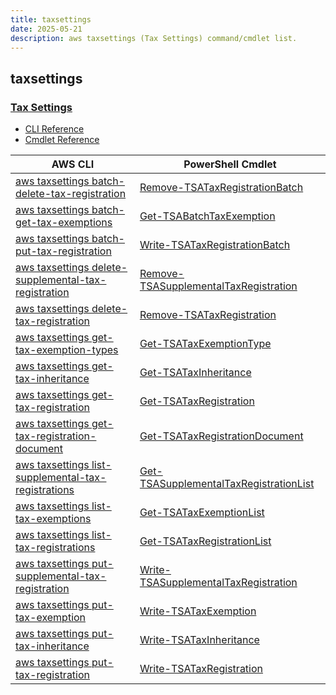 ```yaml
---
title: taxsettings
date: 2025-05-21
description: aws taxsettings (Tax Settings) command/cmdlet list.
---
```


## taxsettings

### [Tax Settings](https://aws.amazon.com/aws-cost-management/aws-billing/)

* [CLI Reference](https://awscli.amazonaws.com/v2/documentation/api/latest/reference/taxsettings/index.html)
* [Cmdlet Reference](https://docs.aws.amazon.com/powershell/latest/reference/items/TaxSettings_cmdlets.html)

|AWS CLI|PowerShell Cmdlet|
|----|----|
|[aws taxsettings batch-delete-tax-registration](https://awscli.amazonaws.com/v2/documentation/api/latest/reference/taxsettings/batch-delete-tax-registration.html)|[Remove-TSATaxRegistrationBatch](https://docs.aws.amazon.com/powershell/latest/reference/items/Remove-TSATaxRegistrationBatch.html)|
|[aws taxsettings batch-get-tax-exemptions](https://awscli.amazonaws.com/v2/documentation/api/latest/reference/taxsettings/batch-get-tax-exemptions.html)|[Get-TSABatchTaxExemption](https://docs.aws.amazon.com/powershell/latest/reference/items/Get-TSABatchTaxExemption.html)|
|[aws taxsettings batch-put-tax-registration](https://awscli.amazonaws.com/v2/documentation/api/latest/reference/taxsettings/batch-put-tax-registration.html)|[Write-TSATaxRegistrationBatch](https://docs.aws.amazon.com/powershell/latest/reference/items/Write-TSATaxRegistrationBatch.html)|
|[aws taxsettings delete-supplemental-tax-registration](https://awscli.amazonaws.com/v2/documentation/api/latest/reference/taxsettings/delete-supplemental-tax-registration.html)|[Remove-TSASupplementalTaxRegistration](https://docs.aws.amazon.com/powershell/latest/reference/items/Remove-TSASupplementalTaxRegistration.html)|
|[aws taxsettings delete-tax-registration](https://awscli.amazonaws.com/v2/documentation/api/latest/reference/taxsettings/delete-tax-registration.html)|[Remove-TSATaxRegistration](https://docs.aws.amazon.com/powershell/latest/reference/items/Remove-TSATaxRegistration.html)|
|[aws taxsettings get-tax-exemption-types](https://awscli.amazonaws.com/v2/documentation/api/latest/reference/taxsettings/get-tax-exemption-types.html)|[Get-TSATaxExemptionType](https://docs.aws.amazon.com/powershell/latest/reference/items/Get-TSATaxExemptionType.html)|
|[aws taxsettings get-tax-inheritance](https://awscli.amazonaws.com/v2/documentation/api/latest/reference/taxsettings/get-tax-inheritance.html)|[Get-TSATaxInheritance](https://docs.aws.amazon.com/powershell/latest/reference/items/Get-TSATaxInheritance.html)|
|[aws taxsettings get-tax-registration](https://awscli.amazonaws.com/v2/documentation/api/latest/reference/taxsettings/get-tax-registration.html)|[Get-TSATaxRegistration](https://docs.aws.amazon.com/powershell/latest/reference/items/Get-TSATaxRegistration.html)|
|[aws taxsettings get-tax-registration-document](https://awscli.amazonaws.com/v2/documentation/api/latest/reference/taxsettings/get-tax-registration-document.html)|[Get-TSATaxRegistrationDocument](https://docs.aws.amazon.com/powershell/latest/reference/items/Get-TSATaxRegistrationDocument.html)|
|[aws taxsettings list-supplemental-tax-registrations](https://awscli.amazonaws.com/v2/documentation/api/latest/reference/taxsettings/list-supplemental-tax-registrations.html)|[Get-TSASupplementalTaxRegistrationList](https://docs.aws.amazon.com/powershell/latest/reference/items/Get-TSASupplementalTaxRegistrationList.html)|
|[aws taxsettings list-tax-exemptions](https://awscli.amazonaws.com/v2/documentation/api/latest/reference/taxsettings/list-tax-exemptions.html)|[Get-TSATaxExemptionList](https://docs.aws.amazon.com/powershell/latest/reference/items/Get-TSATaxExemptionList.html)|
|[aws taxsettings list-tax-registrations](https://awscli.amazonaws.com/v2/documentation/api/latest/reference/taxsettings/list-tax-registrations.html)|[Get-TSATaxRegistrationList](https://docs.aws.amazon.com/powershell/latest/reference/items/Get-TSATaxRegistrationList.html)|
|[aws taxsettings put-supplemental-tax-registration](https://awscli.amazonaws.com/v2/documentation/api/latest/reference/taxsettings/put-supplemental-tax-registration.html)|[Write-TSASupplementalTaxRegistration](https://docs.aws.amazon.com/powershell/latest/reference/items/Write-TSASupplementalTaxRegistration.html)|
|[aws taxsettings put-tax-exemption](https://awscli.amazonaws.com/v2/documentation/api/latest/reference/taxsettings/put-tax-exemption.html)|[Write-TSATaxExemption](https://docs.aws.amazon.com/powershell/latest/reference/items/Write-TSATaxExemption.html)|
|[aws taxsettings put-tax-inheritance](https://awscli.amazonaws.com/v2/documentation/api/latest/reference/taxsettings/put-tax-inheritance.html)|[Write-TSATaxInheritance](https://docs.aws.amazon.com/powershell/latest/reference/items/Write-TSATaxInheritance.html)|
|[aws taxsettings put-tax-registration](https://awscli.amazonaws.com/v2/documentation/api/latest/reference/taxsettings/put-tax-registration.html)|[Write-TSATaxRegistration](https://docs.aws.amazon.com/powershell/latest/reference/items/Write-TSATaxRegistration.html)|

